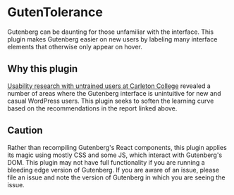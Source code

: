 # GutenTolerance

Gutenberg can be daunting for those unfamiliar with the interface. This plugin makes Gutenberg easier on new users by labeling many interface elements that otherwise only appear on hover.

## Why this plugin

[Usability research with untrained users at Carleton College](https://docs.google.com/document/d/1OJKCAz-W3apnXub7X4hwljVTRtfsqhairAefqXUroAU/edit?usp=sharing) revealed a number of areas where the Gutenberg interface is unintuitive for new and casual WordPress users. This plugin seeks to soften the learning curve based on the recommendations in the report linked above.

## Caution

Rather than recompiling Gutenberg's React components, this plugin applies its magic using mostly CSS and some JS, which interact with Gutenberg's DOM. This plugin may not have full functionality if you are running a bleeding edge version of Gutenberg. If you are aware of an issue, please file an issue and note the version of Gutenberg in which you are seeing the issue.
